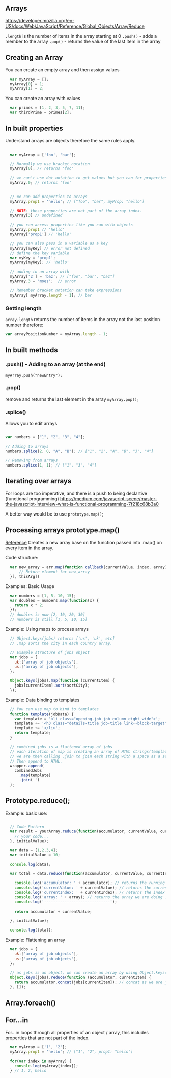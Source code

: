 Arrays
------

https://developer.mozilla.org/en-US/docs/Web/JavaScript/Reference/Global_Objects/Array/Reduce

`.length` is the number of items in the array starting at 0
`.push()` - adds a member to the array
`.pop()` - returns the value of the last item in the array

Creating an Array
-----------------

You can create an empty array and then assign values
```javascript
  var myArray = [];
  myArray[0] = 1;
  myArray[1] = 2;
```

You can create an array with values
```javascript
  var primes = [1, 2, 3, 5, 7, 11];
  var thirdPrime = primes[2];
``` 

In built properties
-------------------
Understand arrays are objects therefore the same rules apply.
```js
  
  var myArray = ['foo', 'bar'];

  // Normally we use bracket notation
  myArray[0]; // returns 'foo'

  // we can't use dot notation to get values but you can for properties
  myArray.0; // returns 'foo'
  
```

```js 
  // We can add properties to arrays
  myArray.prop1 = 'hello'; // ["foo", "bar", myProp: "hello"]
  
  // NOTE: these properties are not part of the array index.
  myArray[3] // undefined

  // you can access properties like you can with objects
  myArray.prop1 // 'hello'
  myArray['prop1'] // 'hello'

  // you can also pass in a variable as a key
  myArray[myKey] // error not defined
  // define the key variable
  var myKey = 'prop1';
  myArray[myKey]; // 'hello'

  // adding to an array with
  myArray['2'] = 'baz'; // ["foo", "bar", "baz"]
  myArray.3 = 'moes';  // error

  // Remember bracket notation can take expressions
  myArray[ myArray.length - 1]; // bar
```

### Getting length
`array.length` returns the number of items in the array not the last position number therefore:
```javascript 
var arrayPositionNumber = myArray.length - 1;
```

In built methods 
----------------

### .push() - Adding to an array (at the end)
`myArray.push("newEntry");`

### .pop()
remove and returns the last element in the array
`myArray.pop();`

### .splice()
Allows you to edit arrays
```javascript

var numbers = ["1", "2", "3", "4"];

// Adding to arrays
numbers.splice(2, 0, "A", "B"); // ["1", "2", "A", "B", "3", "4"]

// Removing from arrays
numbers.splice(1, 1); // ["1", "3", "4"]

```

Iterating over arrays
---------------------

For loops are too imperative, and there is a push to being declartive (functional programming)
https://medium.com/javascript-scene/master-the-javascript-interview-what-is-functional-programming-7f218c68b3a0

A better way would be to use `prototype.map()`;


Processing arrays prototype.map()
---------------------------------

[Reference](https://developer.mozilla.org/en-US/docs/Web/JavaScript/Reference/Global_Objects/Array/map)
Creates a new array base on the function passed into .map() on every item in the array. 

Code structure:

```javascript 
  var new_array = arr.map(function callback(currentValue, index, array) {
      // Return element for new_array
  }[, thisArg])
```

Examples: Basic Usage
```javascript 
  var numbers = [1, 5, 10, 15];
  var doubles = numbers.map(function(x) {
    return x * 2;
  });
  // doubles is now [2, 10, 20, 30]
  // numbers is still [1, 5, 10, 15]
```

Example: Using maps to process arrays
```javascript
  // Object.keys(jobs) returns ['us', 'uk', etc]
  // .map sorts the city in each country array.

  // Example structure of jobs object
  var jobs = {
    uk:['array of job objects'],
    us:['array of job objects'],
  };

  Object.keys(jobs).map(function (currentItem) {
    jobs[currentItem].sort(sortCity);
  });
```

Example: Data binding to templates
```javascript
  // You can use map to bind to templates
  function template(jobData) {
    var template = '<li class="opening-job job column eight wide">';
    template += '<h3 class="details-title job-title link--block-target">' + jobData.name + '</h3>';
    template += '</li>';
    return template;
  }

  // combined jobs is a flattened array of jobs
  // each iteration of map is creating an array of HTML strings(template) for each job.
  // we are then calling .join to join each string with a space as a separator.
  // Then append to HTML.
  wrapper.append(
    combinedJobs
      .map(template)
      .join('')
  );

```

Prototype.reduce();
-------------------

Example: basic use:
```javascript 

  // Code Pattern
  var result = yourArray.reduce(function(accumulator, currentValue, currentIndex, array){
    // your code...
  }, initialValue);

  var data = [1,2,3,4];
  var initialValue = 10;

  console.log(data);

  var total = data.reduce(function(accumulator, currentValue, currentIndex, array){
    
    console.log('accumulator: ' + accumulator); // returns the running total
    console.log('currentValue: ' + currentValue); // returns the current item in the array loop
    console.log('currentIndex: ' + currentIndex); // returns the index number of the current item int he loop
    console.log('array: ' + array); // returns the array we are doing .reduce to
    console.log('-----------------------------');
    
    return accumulator + currentValue;
    
  }, initialValue);

  console.log(total);

``` 
Example: Flattening an array
```javascript 
  var jobs = {
    uk:['array of job objects'],
    us:['array of job objects'],
  };

  // as jobs is an object, we can create an array by using Object.keys()
  Object.keys(jobs).reduce(function (accumulator, currentItem) {
    return accumulator.concat(jobs[currentItem]); // concat as we are joining arrays
  }, []);
```

Array.foreach()
---------------

## For...in
For...in loops through all properties of an object / array, this includes properties that are not part of the index. 

```js 
  var myArray = ['1', '2'];
  myArray.prop1 = 'hello'; // ["1", "2", prop1: "hello"]

  for(var index in myArray) {
    console.log(myArray[index]);
  } // 1, 2, hello
```
